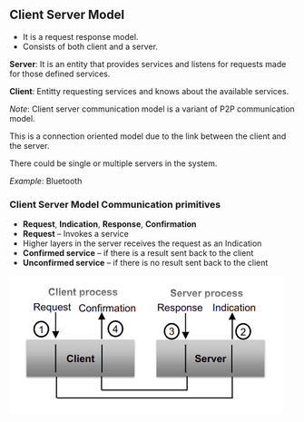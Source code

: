 ## Client Server Model

- It is a request response model.
- Consists of both client and a server.

__Server__: It is an entity that provides services and listens for requests made for those defined services.

__Client__: Entitty requesting services and knows about the available services.

_Note_: Client server communication model is a variant of P2P communication model.

This is a connection oriented model due to the link between the client and the server.

There could be single or multiple servers in the system.

_Example_: Bluetooth

### Client Server Model Communication primitives

- __Request__, __Indication__, __Response__, __Confirmation__
- __Request__ – Invokes a service
- Higher layers in the server receives the request as an Indication
- __Confirmed service__ – if there is a result sent back to the client
- __Unconfirmed service__ – if there is no result sent back to the client

![alt text](./images/client_server_model_comm_primitives.png "Communication primitives")
